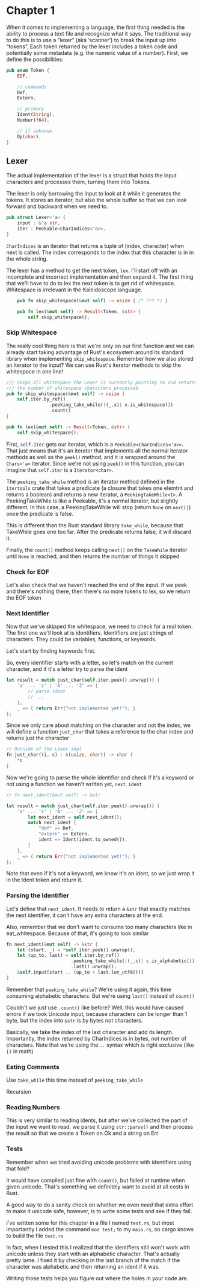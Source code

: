# Chapter 1

When it comes to implementing a language, the first thing needed is the ability to process a text file and recognize what it says. The traditional way to do this is to use a “lexer” (aka ‘scanner’) to break the input up into “tokens”. Each token returned by the lexer includes a token code and potentially some metadata (e.g. the numeric value of a number). First, we define the possibilities:

```rust
pub enum Token {
    EOF,

    // commands
    Def,
    Extern,

    // primary
    Ident(String),
    Number(f64),

    // if unknown
    Op(char),
}
```

## Lexer

The actual implementation of the lexer is a struct that holds the input characters and processes them, turning them into Tokens.

The lexer is only borrowing the input to look at it while it generates the tokens. It stores an iterator, but also the whole
buffer so that we can look forward and backward when we need to.

```rust
pub struct Lexer<'a> {
    input : &'a str,
    iter : Peekable<CharIndices<'a>>,
}
```

`CharIndices` is an iterator that returns a tuple of (index, character) when
next is called. The index corresponds to the index that this character is in
in the whole string.

The lexer has a method to get the next token, `lex`. I'll start off with an incomplete and incorrect implementation and then expand
it. The first thing that we'll have to do to lex the next token is to get rid of whitespace. Whitespace is irrelevant in the
Kaleidoscope language.

```rust
    pub fn skip_whitespace(&mut self) -> usize { /* ??? */ }

    pub fn lex(&mut self) -> Result<Token, &str> {
        self.skip_whitespace();
```

### Skip Whitespace

The really cool thing here is that we're only on our first function and we can already start taking advantage of Rust's ecosystem
around its standard library when implementing `skip_whitespace`. Remember how we also stored an iterator to the input? We can
use Rust's iterator methods to skip the whitespace in one line!

```rust
/// Skips all whitespace the Lexer is currently pointing to and returns 
/// the number of whitespace characters processed
pub fn skip_whitespace(&mut self) -> usize {
    self.iter.by_ref()
                .peeking_take_while(|(_,x)| x.is_whitespace())
                .count()
}

pub fn lex(&mut self) -> Result<Token, &str> {
    self.skip_whitespace();
```

First, `self.iter` gets our iterator, which is a `Peekable<CharIndices<'a>>`. That just means that it's an iterator that implements all
the normal iterator methods as well as the `peek()` method, and it is wrapped around the `Chars<'a>` iterator. Since we're not 
using `peek()` in this function, you can imagine that `self.iter` is a `Iterator<char>`.

The `peeking_take_while` method is an iterator method defined in the `itertools` crate
that takes a predicate (a closure that takes one elemtnt and returns a boolean)
and returns a new iterator, a `PeekingTakeWhile<I>`. A PeekingTakeWhile is like a Peekable, it's a normal iterator, but slightly different. In
this case, a PeekingTakeWhile will stop (return `None` on `next()`) once the predicate is false.

This is different than the Rust standard library `take_while`, because that TakeWhile
goes one too far. After the predicate returns false, it will discard it.


Finally, the `count()` method keeps calling `next()` on the `TakeWhile` iterator until `None` is reached, and then returns the number
of things it skipped

### Check for EOF

Let's also check that we haven't reached the end of the input. If we peek and
there's nothing there, then there's no more tokens to lex, so we return
the EOF token

### Next Identifier

Now that we've skipped the whitespace, we need to check for a real token.
The first one we'll look at is identifiers. Identifiers are just strings of
characters. They could be variables, functions, or keywords.

Let's start by finding keywords first.

So, every identifier starts with a letter, so let's match on the current
character, and if it's a letter try to parse the ident

```rust
let result = match just_char(self.iter.peek().unwrap()) {
    'a' ... 'z' | 'A' ... 'Z' => {
        // parse ident
        // ...
    },
    _ => { return Err("not implemented yet!"); }
};
```

Since we only care about matching on the character and not the index, 
we will define a function `just_char` that takes a reference to the 
char index and returns just the character

```rust
// Outside of the Lexer impl
fn just_char((i, c) : &(usize, char)) -> char {
    *c
}
```

Now we're going to parse the whole identifier and check if it's a keyword
or not using a function we haven't written yet, `next_ident`

```rust
// fn next_ident(&mut self) -> &str

let result = match just_char(self.iter.peek().unwrap()) {
    'a' ... 'z' | 'A' ... 'Z' => {
        let next_ident = self.next_ident();
        match next_ident {
            "def" => Def,
            "extern" => Extern,
            ident => Ident(ident.to_owned()),
        }
    },
    _ => { return Err("not implemented yet!"); }
};
```

Note that even if it's not a keyword, we know it's an ident, so we just
wrap it in the Ident token and return it.

### Parsing the Identifier

Let's define that `next_ident`. It needs to return a `&str` that exactly
matches the next identifier, it can't have any extra characters at the end.

Also, remember that we don't want to consume too many characters like in
 eat_whitespace. Because of that, it's going to look similar

```rust
fn next_ident(&mut self) -> &str {
    let (start, _) = *self.iter.peek().unwrap();
    let (up_to, last) = self.iter.by_ref()
                        .peeking_take_while(|(_,c)| c.is_alphabetic())
                        .last().unwrap();
    &self.input[start .. (up_to + last.len_utf8())]
}
```

Remember that `peeking_take_while`? We're using it again, this time consuming
alphabetic characters. But we're using `last()` instead of `count()`

Couldn't we just use `.count()` like before? Well, this would have caused errors
if we took Unicode input, because characters can be longer than 1 byte, but
the index into `&str` is by bytes not characters.

Basically, we take the index of the last character and add its length. 
Importantly, the index returned by CharIndices is in bytes, not number 
of characters. Note that we're using the `..` syntax which is right 
exclusive (like `[)` in math)

### Eating Comments

Use `take_while` this time instead of `peeking_take_while`

Recursion

### Reading Numbers

This is very similar to reading idents, but after we've collected the part of the
input we want to read, we parse it using `str::parse()` and then process the
result so that we create a Token on Ok and a string on Err

### Tests

Remember when we tried avoiding unicode problems with identifiers using that fold?

It would have compiled just fine with `count()`, but failed at runtime when given
unicode. That's something we definitely want to avoid at all costs in Rust. 

A good way to do a sanity check on whether we even *need* that extra effort to make
it unicode safe, however, is to write some tests and see if they fail.

I've written some for this chapter in a file I named `test.rs`, but most importantly
I added the command `mod test;` to my `main.rs`, so cargo knows to build the file
`test.rs`

In fact, when I tested this I realized that the identifiers still won't work with
unicode unless they start with an alphabetic character. That's actually pretty lame.
I fixed it by checking in the last branch of the match if the character was 
alphabetic and then returning an ident if it was.

Writing those tests helps you figure out where the holes in your code are.